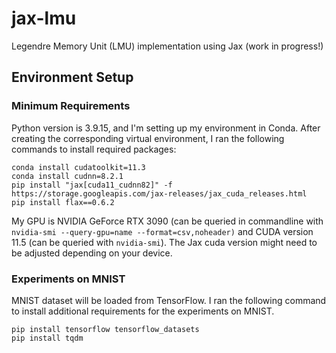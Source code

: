 # jax-lmu
Legendre Memory Unit (LMU) implementation using Jax (work in progress!)

## Environment Setup

### Minimum Requirements

Python version is 3.9.15, and I'm setting up my environment in Conda. 
After creating the corresponding virtual environment, I ran the following commands to install required packages:

    conda install cudatoolkit=11.3
    conda install cudnn=8.2.1
    pip install "jax[cuda11_cudnn82]" -f https://storage.googleapis.com/jax-releases/jax_cuda_releases.html
    pip install flax==0.6.2
    
My GPU is NVIDIA GeForce RTX 3090 (can be queried in commandline with `nvidia-smi --query-gpu=name --format=csv,noheader)` and CUDA version 11.5 (can be queried with `nvidia-smi`). The Jax cuda version might need to be adjusted depending on your device.

### Experiments on MNIST

MNIST dataset will be loaded from TensorFlow. I ran the following command to install additional requirements for the experiments on MNIST.

    pip install tensorflow tensorflow_datasets
    pip install tqdm
